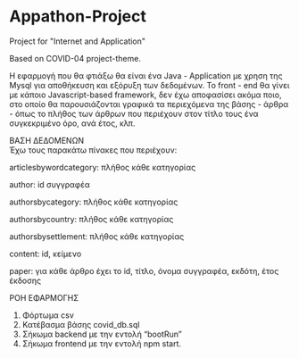 # Appathon-Project
Project for "Internet and Application"

Based on COVID-04 project-theme.

Η εφαρμογή που θα φτιάξω θα είναι ένα Java - Application με χρηση της Mysql για αποθήκευση και εξόρυξη των δεδομένων. Το front - end θα γίνει με κάποιο Javascript-based framework, δεν έχω αποφασίσει ακόμα ποιο, στο οποίο θα παρουσιάζονται γραφικά τα περιεχόμενα της βάσης - άρθρα - όπως το πλήθος των άρθρων που περιέχουν στον τίτλο τους ένα συγκεκριμένο όρο, ανά έτος, κλπ. 

ΒΑΣΗ ΔΕΔΟΜΕΝΩΝ   
Έχω τους παρακάτω πίνακες που περιέχουν:

articlesbywordcategory: πλήθος κάθε κατηγορίας

author: id συγγραφέα

authorsbycategory: πλήθος κάθε κατηγορίας

authorsbycountry: πλήθος κάθε κατηγορίας

authorsbysettlement: πλήθος κάθε κατηγορίας

content: id, κείμενο

paper: για κάθε άρθρο έχει το id, τίτλο, όνομα συγγραφέα, εκδότη, έτος έκδοσης

ΡΟΗ ΕΦΑΡΜΟΓΗΣ    
1. Φόρτωμα csv
2. Κατέβασμα βάσης covid_db.sql
3. Σήκωμα backend με την εντολή “bootRun”
4. Σήκωμα frontend με την εντολή npm start.


